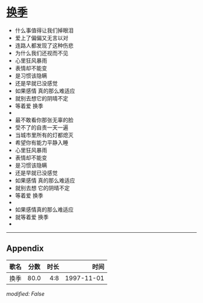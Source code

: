 # [换季](https://music.163.com/song?id=67800)

* 什么事值得让我们掉眼泪
* 爱上了偏偏又无言以对
* 连路人都发现了这种伤悲
* 为什么我们还视而不见
* 心里狂风暴雨
* 表情却不能变
* 是习惯该隐瞒
* 还是早就已没感觉
* 如果感情 真的那么难适应
* 就别去想它的阴晴不定
* 等着爱 换季
* 
* 最不敢看你那张无辜的脸
* 受不了的自责一天一遍
* 当城市里所有的灯都熄灭
* 希望你有能力平静入睡
* 心里狂风暴雨
* 表情却不能变
* 是习惯该隐瞒
* 还是早就已没感觉
* 如果感情 真的那么难适应
* 就别去想 它的阴晴不定
* 等着爱 换季
* 
* 如果感情真的那么难适应
* 就等着爱 换季
* 


---

## Appendix

|歌名|分数|时长|时间|
|:---|:---:|---:|---:|
|换季|80.0|4:8|1997-11-01

*modified: False*